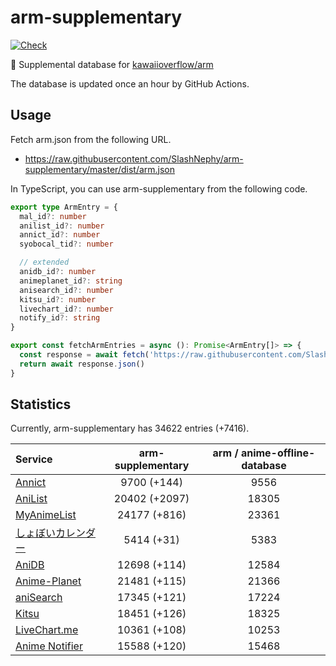 # arm-supplementary

[![Check](https://github.com/SlashNephy/arm-supplementary/actions/workflows/check-node.yml/badge.svg)](https://github.com/SlashNephy/arm-supplementary/actions/workflows/check-node.yml)

💊 Supplemental database for [kawaiioverflow/arm](https://github.com/kawaiioverflow/arm)

The database is updated once an hour by GitHub Actions.

## Usage

Fetch arm.json from the following URL.

- https://raw.githubusercontent.com/SlashNephy/arm-supplementary/master/dist/arm.json

In TypeScript, you can use arm-supplementary from the following code.

```TypeScript
export type ArmEntry = {
  mal_id?: number
  anilist_id?: number
  annict_id?: number
  syobocal_tid?: number

  // extended
  anidb_id?: number
  animeplanet_id?: string
  anisearch_id?: number
  kitsu_id?: number
  livechart_id?: number
  notify_id?: string
}

export const fetchArmEntries = async (): Promise<ArmEntry[]> => {
  const response = await fetch('https://raw.githubusercontent.com/SlashNephy/arm-supplementary/master/dist/arm.json')
  return await response.json()
}
```

## Statistics

Currently, arm-supplementary has 34622 entries (+7416).

| Service                                     | arm-supplementary | arm / anime-offline-database |
| :------------------------------------------ | :---------------: | :--------------------------: |
| [Annict](https://annict.com)                |    9700 (+144)    |             9556             |
| [AniList](https://anilist.co)               |   20402 (+2097)   |            18305             |
| [MyAnimeList](https://myanimelist.net)      |   24177 (+816)    |            23361             |
| [しょぼいカレンダー](https://cal.syoboi.jp) |    5414 (+31)     |             5383             |
| [AniDB](https://anidb.net)                  |   12698 (+114)    |            12584             |
| [Anime-Planet](https://anime-planet.com)    |   21481 (+115)    |            21366             |
| [aniSearch](https://anisearch.com)          |   17345 (+121)    |            17224             |
| [Kitsu](https://kitsu.io)                   |   18451 (+126)    |            18325             |
| [LiveChart.me](https://livechart.me)        |   10361 (+108)    |            10253             |
| [Anime Notifier](https://notify.moe)        |   15588 (+120)    |            15468             |
